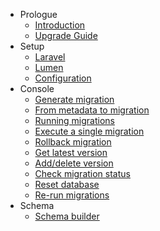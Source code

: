 - Prologue
    - [Introduction](/docs/{{version}}/migrations/introduction)
    - [Upgrade Guide](/docs/{{version}}/migrations/upgrade)
- Setup
    - [Laravel](/docs/{{version}}/migrations/installation)
    - [Lumen](/docs/{{version}}/migrations/lumen)
    - [Configuration](/docs/{{version}}/migrations/configuration)
- Console
    - [Generate migration](/docs/{{version}}/migrations/generate)
    - [From metadata to migration](/docs/{{version}}/migrations/diff)
    - [Running migrations](/docs/{{version}}/migrations/migrate)
    - [Execute a single migration](/docs/{{version}}/migrations/execute)
    - [Rollback migration](/docs/{{version}}/migrations/rollback)
    - [Get latest version](/docs/{{version}}/migrations/latest)
    - [Add/delete version](/docs/{{version}}/migrations/version)
    - [Check migration status](/docs/{{version}}/migrations/status)
    - [Reset database](/docs/{{version}}/migrations/reset)
    - [Re-run migrations](/docs/{{version}}/migrations/refresh)
- Schema
    - [Schema builder](/docs/{{version}}/migrations/builder)
